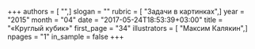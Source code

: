 +++
authors = [ "",]
slogan = ""
rubric = [ "Задачи в картинках",]
year = "2015"
month = "04"
date = "2017-05-24T18:53:39+03:00"
title = "«Круглый кубик»"
first_page = "34"
illustrators = [ "Максим Калякин",]
npages = "1"
in_sample = false
+++

